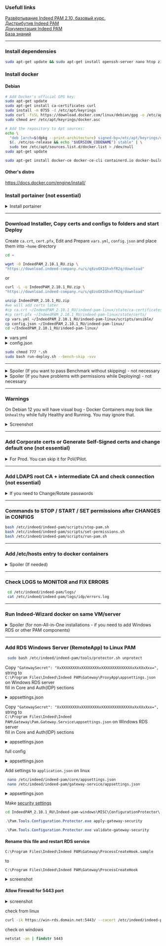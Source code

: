 ### Usefull links

[Развёртывание Indeed PAM 2.10, базовый курс.](https://edu.indeed-company.ru/mod/page/view.php?id=68) \
[Дистрибутив Indeed PAM](https://download.indeed-company.ru/s/q8zoOXIGhxhfR2q) \
[Документация Indeed PAM](https://docs.indeed-company.ru/privileged-access-manager/2.10/intro/) \
[База знаний](https://support.indeed-company.ru/Knowledgebase/List/Index/50/indeed-privileged-access-manager) 

---

### Install dependensies
```bash
sudo apt-get update && sudo apt-get install openssh-server nano htop zip unzip net-tools curl wget python3 python-is-python3 sudo iptables tcpdump ldap-utils -y
```
### Install docker
#### Debian
```bash
# Add Docker's official GPG key:
sudo apt-get update
sudo apt-get install ca-certificates curl
sudo install -m 0755 -d /etc/apt/keyrings
sudo curl -fsSL https://download.docker.com/linux/debian/gpg -o /etc/apt/keyrings/docker.asc
sudo chmod a+r /etc/apt/keyrings/docker.asc

# Add the repository to Apt sources:
echo \
  "deb [arch=$(dpkg --print-architecture) signed-by=/etc/apt/keyrings/docker.asc] https://download.docker.com/linux/debian \
  $(. /etc/os-release && echo "$VERSION_CODENAME") stable" | \
  sudo tee /etc/apt/sources.list.d/docker.list > /dev/null
sudo apt-get update

sudo apt-get install docker-ce docker-ce-cli containerd.io docker-buildx-plugin docker-compose-plugin -y
```
#### Other's distro
https://docs.docker.com/engine/install/

### Install portainer (not essential)
<details><summary>Install portainer</summary>
  
```bash
sudo docker volume create portainer_data
sudo touch /var/run/docker.sock
sudo chmod 777 /var/run/docker.sock
```
```bash
sudo docker run -d -p 8000:8000 -p 9443:9443 --name portainer --restart=always -v "/var/run/docker.sock:/var/run/docker.sock" -v "portainer_data:/data" portainer/portainer-ce:2.21.0
```
</details>

---
  
### Download Installer, Copy certs and configs to folders and start Deploy
Create `ca.crt`, `cert.pfx`, Edit and Prepare `vars.yml`, `config.json` and place them into `~home` directory
```bash
cd ~
```
```bash
wget -O IndeedPAM_2.10.1_RU.zip \
"https://download.indeed-company.ru/s/q8zoOXIGhxhfR2q/download"
```
or
```bash
curl -L -o IndeedPAM_2.10.1_RU.zip \
"https://download.indeed-company.ru/s/q8zoOXIGhxhfR2q/download"
```
```bash
unzip IndeedPAM_2.10.1_RU.zip
#we will add certs later
#cp ca.crt ~/IndeedPAM_2.10.1_RU/indeed-pam-linux/state/ca-certificates/
#cp cert.pfx ~/IndeedPAM_2.10.1_RU/indeed-pam-linux/state/certs/
cp vars.yml ~/IndeedPAM_2.10.1_RU/indeed-pam-linux/scripts/ansible/
cp config.json ~/IndeedPAM_2.10.1_RU/indeed-pam-linux/
cd ~/IndeedPAM_2.10.1_RU/indeed-pam-linux/
```
<details><summary>vars.yml</summary>

```diff
selfsigned:
  ca_crt: "{{ selfsigned_dir }}/ca.crt"
  ca_key: "{{ selfsigned_dir }}/ca.key"
  info: "{{ selfsigned_dir }}/ca_info.yml"
  key_name: "pam-selfsigned.key"
  crt_name: "pam-selfsigned.crt"
  # Enable or disable automatic server certificate generation when certificates are not found or not valid
  # This setting does not affect pilot mode and access-server self-signed sertificates
- auto_gen: false
+ auto_gen: true
```
full config
```yml
---
# Default file and directory path variables
dest_path: "/etc/indeed/indeed-pam"
dest_img_temp: ".indeed/indeed-pam/deploy/"

config_file: "{{ data_dir }}/config.json"
state_dir: "{{ data_dir }}/state"
temp_dir: "{{ data_dir }}/temp"
selfsigned_dir: "{{ state_dir }}/selfsigned"
core_conf: "{{ state_dir }}/core/appsettings.json"
protector_conf: "{{ state_dir }}/tools/protector-appsettings.json"
wizard_api_conf: "{{ state_dir }}/web-wizard/config.prod.json"
img_path: "{{ data_dir }}/images/"
backup_dir: "{{ data_dir }}/backups"
sshkey_dir: "{{ state_dir }}/keys/ssh-proxy"
pam_user: "23041"
aa_profile_dir: "/etc/apparmor.d/indeed-pam"
gw_local_url: "http://gateway-service:8090/gw"

# Proxy protocol settings for haproxy configurations
# Send protocol setting
# To use version 1 set "send-proxy" (default)
# To use version 2 set "send-proxy-v2"
proxy_protocol_send: "send-proxy"
# Receive protocol setting
# "accept-proxy" detects both Proxy protocol versions
proxy_protocol_accept: "accept-proxy"

# Docker prune settings
prune:
  enabled: true
  cmd: "docker system prune -f"
  schedule: "Sat 23:00"

# Initial values of common variables
data_dir: "/pam-deploy"
tasks_dir: "{{ playbook_dir }}/tasks"
min_free_gb: 10
report_progress: true
pilot_mode: false

# Certificate generation related variables
ca_dir: "{{ state_dir }}/ca-certificates"
certs_dir: "{{ state_dir }}/certs"
rdp_dir: "{{ state_dir }}/keys/rdp-proxy"
ca_crt: "{{ ca_dir }}/ca.crt"
key_name: "pam.key"
crt_name: "pam.crt"

selfsigned:
  ca_crt: "{{ selfsigned_dir }}/ca.crt"
  ca_key: "{{ selfsigned_dir }}/ca.key"
  info: "{{ selfsigned_dir }}/ca_info.yml"
  key_name: "pam-selfsigned.key"
  crt_name: "pam-selfsigned.crt"
  # Enable or disable automatic server certificate generation when certificates are not found or not valid
  # This setting does not affect pilot mode and access-server self-signed sertificates
  auto_gen: true

# Uncomment the line below to use pfx passphrase
# pfx_pass: "ENTER_HERE"

# Uncomment the line below  to override public fqdn of host (used in certificate validation check)
# public_fqdn: "ENTER_HERE"

# Uncomment the line below to set virtual ip in multiple haproxy scenario
# vr_ip: "ENTER_HERE"

# Docker related variables
local_docker: "localhost"
compose_bin: "docker-compose"
tools_img: "indeed-pam-tools:latest"
daemon_json: "/etc/docker/daemon.json"
daemon_cfg:
  # By default, selinux-enabled parameter will be set to true if SELinux installed and enabled on the target hosts
  # Uncomment this line to override default behavior
  #"selinux-enabled": false
  "icc": false
  "live-restore": true
  "userland-proxy": false
  "no-new-privileges": true
# Uncomment lines below to configure remote logging in docker daemon
#  "log-driver": "syslog"
#  "log-opts":
#    "syslog-address": "udp://syslog-server-address:514"

# Container logging options, default "local"
docker_logging:
  driver: "local"
  options:
     max-size: "20m"
     max-file: "10"
# Use lines below to configure remote logging in compose files
# NOTE: multiple logging drivers is NOT supported
#  driver: "syslog"
#  options:
#    syslog-address: "udp://syslog-server-address:514"

# Use this option to enable rclone in management server, disable by default
# When setting this option to true, be sure to fill rclone config with run-storage-conf.sh
rclone_enabled: false
# Shared folder on remote media-data host, for example: pamshare/data
# Leave it empty to mount remote root directory
rclone_path: ""

# Docker bench for security
bench_log_dir: "{{ data_dir }}/logs/cis-benchmark"
bench_img: "nexus.indeed-id.hq:5050/pam/docker-bench-security:1.6.0"
bench_target_score: 15
bench_ignore: false

# Access server proxy recycling settings
proxy_recycling:
  enabled: false
  # Proxy types to recycle
  proxies: [rdp,ssh]
  # Master replica count
  replicas:
    rdp_proxy: 1
    ssh_proxy: 1
  # Rotation settings
  rotation_hours: 168
  session_hours: 24

# Inventory group docker related variables
images:
  access:
    - access
    - tools
  management:
    - management
    - nginx
    - tools
  haproxy:
    - haproxy

compose_files:
  access:
    - docker-compose.access-server.yml
  management:
    - docker-compose.management-server.yml
  haproxy:
    - docker-compose.management-server-haproxy.yml
    - docker-compose.access-server-haproxy.yml

state_files:
  access:
    - ca-certificates
    - keys/rdp-proxy
    - keys/ssh-proxy
    - keys/shared
    - logs/rdp
    - logs/ssh
    - logs/gateway-service
    - rdp-proxy
    - scripts
    - ssh-proxy
    - gateway-service
    - media-data
    - tools/protector-appsettings.json
    - tools/protector.sh
    - docker-compose.rdp-proxy.yml
    - docker-compose.ssh-proxy.yml
    - apparmor/pam-certs
    - apparmor/pam-gw-service
    - apparmor/pam-rdp-proxy
    - apparmor/pam-ssh-proxy
    - apparmor/pam-tools
    - media-data
    - media-temp
    - dumps
  management:
    - ca-certificates
    - core
    - idp
    - keys/idp
    - keys/shared
    - logs/core
    - logs/idp
    - logs/ls
    - logs/nginx
    - logs/mc
    - logs/uc
    - logs/rclone
    - ls
    - mc
    - nginx
    - scripts
    - uc
    - media-data
    - tools/protector-appsettings.json
    - tools/protector.sh
    - tools/migrator-appsettings.json
    - tools/migrator.sh
    - tools/dump-appsettings.json
    - tools/dump.sh
    - tools/key-rotator-appsettings.json
    - tools/key-rotator.sh
    - tools/stats-appsettings.json
    - tools/stats.sh
    - apparmor/pam-certs
    - apparmor/pam-nginx
    - apparmor/pam-management
    - apparmor/pam-ls
    - apparmor/pam-tools
  haproxy:
    - ca-certificates
    - haproxy
    - scripts
    - .env-haproxy
    - apparmor/pam-haproxy
    - apparmor/pam-keepalived
```
</details>

<details><summary>config.json</summary>

```json
{
  "DefaultServer": "TARGET_SERVER_FQDN", // к заполнению
  "DefaultDbServer": "pgsql",
  "DefaultDbUser": "admin",
  "DefaultDbPassword": "Q1w2e3r4",
  "IdpAdminSids": [
    "AD_ADMIN_SID" // к заполнению
  ],
 "CoreServiceStorageConfiguration": {
    "Type": "FileSystem",
    "Settings": {
    "Root": "/mnt/storage"
    }
  },
  "GatewayServiceStorageConfiguration": {
    "Type": "FileSystem",
    "Settings": {
    "Root": "/mnt/storage"
    }
  },
  "Database": "pgsql",
 "LogServerUrl": "http://ls:5080/api",
  "EncryptionKey": "3227cff10b834ee60ad285588c6510ea1b4ded5b24704cf644a51d2a9db3b7e5", // к заполнению
  "ActiveDirectoryDomain": "AD_FQDN", //к заполнению
  "ActiveDirectoryContainerPath": "USER_CONTAINER_DN", // к заполнению
  "ActiveDirectoryUserName": "AD_SERVICE_USER_NAME", // к заполнению
  "ActiveDirectoryPassword": "AD_SERVICE_USER_PASSWORD", // к заполнению
  "ActiveDirectorySsl": true, // или false
  "IsLinux": true,
  "ThreadPoolSize": 8,
  "Enable2faByDefault": true,
  "enableOrganizationalUnits": false
}
```
You can generate `Encryption key` by
`IndeedPAM_2.10.1_RU\indeed-pam-tools\key-gen\IndeedPAM.KeyGen.exe` - AES \
or
```bash
openssl rand -hex 32
```
</details>

```bash
sudo chmod 777 *.sh
sudo bash run-deploy.sh --bench-skip -vvv
```

---

<details><summary>Spoiler (If you want to pass Benchmark without skipping) - not necessary</summary>

### Fix Docker Bench for Security

```bash
IndeedPAM_2.10.1_RU/indeed-pam-linux/logs/cis-benchmark/local.docker.log
```
  
```bash
sudo -i
```

```bash
echo '{
  "debug": true,
  "log-level": "info",
  "storage-driver": "overlay2",
  "bip": "172.17.0.1/16",
  "iptables": true,
  "userns-remap": "default"
}' > /etc/docker/daemon.json

chown root:root /etc/docker/daemon.json
chmod 644 /etc/docker/daemon.json
```

```bash
echo '[plugins."io.containerd.grpc.v1.cri".containerd]
  snapshotter = "overlayfs"
  [plugins."io.containerd.grpc.v1.cri".containerd.runtimes.runc]
    runtime_type = "io.containerd.runc.v2"
' > /etc/containerd/config.toml

chown root:root /etc/containerd/config.toml
chmod 644 /etc/containerd/config.toml
```

```bash
echo 'DOCKER_OPTS="--dns 8.8.8.8 --dns 8.8.4.4"' > /etc/default/docker

chown root:root /etc/default/docker
chmod 644 /etc/default/docker
```

```bash
mkdir -p /etc/sysconfig
echo '# /etc/sysconfig/docker
DOCKER_STORAGE_OPTIONS="--storage-driver=overlay2"
DOCKER_NETWORK_OPTIONS="--bip=172.17.0.1/16"
' > /etc/sysconfig/docker

chown root:root /etc/sysconfig/docker
chmod 644 /etc/sysconfig/docker
```

```bash
mkdir -p /etc/docker/certs.d
openssl req -newkey rsa:4096 -nodes -keyout /etc/docker/certs.d/server-key.pem -x509 -days 365 -out /etc/docker/certs.d/server-cert.pem -subj "/CN=localhost"
chown root:root /etc/docker/certs.d/server-key.pem /etc/docker/certs.d/server-cert.pem
chmod 400 /etc/docker/certs.d/server-key.pem
chmod 444 /etc/docker/certs.d/server-cert.pem
```
```bash
sudo apt-get install containerd runc -y
sudo autoremove
sudo apt-get install docker-ce docker-ce-cli containerd.io docker-buildx-plugin docker-compose-plugin -y
```
```bash
sudo systemctl restart docker
exit
```
### Run Deploing script
```bash
sudo bash run-deploy.sh -vvv
```
</details>

<details><summary>Spoiler (If you have problems with permissions while Deploying) - not necessary</summary>
  
### Fix permissons
```bash
sudo mkdir -p ~/IndeedPAM_2.10.1_RU/indeed-pam-linux/temp
sudo mkdir -p ~/IndeedPAM_2.10.1_RU/indeed-pam-linux/backups
sudo mkdir -p ~/IndeedPAM_2.10.1_RU/indeed-pam-linux/logs
sudo mkdir -p ~/IndeedPAM_2.10.1_RU/indeed-pam-linux/logs/cis-benchmark
sudo mkdir -p ~/IndeedPAM_2.10.1_RU/indeed-pam-linux/state/selfsigned

sudo chmod 777 -R ~/IndeedPAM_2.10.1_RU/indeed-pam-linux/temp
sudo chmod 777 -R ~/IndeedPAM_2.10.1_RU/indeed-pam-linux/backups
sudo chmod 777 -R ~/IndeedPAM_2.10.1_RU/indeed-pam-linux/logs/
sudo chmod 777 -R ~/IndeedPAM_2.10.1_RU/indeed-pam-linux/state
```
</details>

---

### Warnings

On Debian 12 you will have visual bug - Docker Containers may look like `Unhealthy` while fully Healthy and Running.
You may ignore that.
<details><summary>Screenshot</summary>
  <img width="875" alt="image" src="https://github.com/user-attachments/assets/16cec3c1-7745-40d4-a002-63b769d8577f">
</details>

---

### Add Corporate certs or Generate Self-Signed certs and change default one (not essential)
<details><summary>For Prod. You can skip it for PoV/Pilot.</summary>
  
[generate self-signed cert on windows](https://github.com/chelaxian/KB_IT_infosec_NET_chatgpt/blob/main/%D0%BE%D0%BF%D0%B5%D1%80%D0%B0%D1%86%D0%B8%D0%B8%20%D1%81%20%D1%81%D0%B5%D1%80%D1%82%D0%B8%D1%84%D0%B8%D0%BA%D0%B0%D1%82%D0%B0%D0%BC%D0%B8/%D0%B3%D0%B5%D0%BD%D0%B5%D1%80%D0%B0%D1%86%D0%B8%D1%8F%20%D1%81%D0%B5%D1%80%D1%82%D0%B8%D1%84%D0%B8%D0%BA%D0%B0%D1%82%D0%B0%20(powershell%20-%20windows).md)

<details><summary>Spoiler (if you don't have corporate CA and cert)</summary>

```bash
openssl genrsa -out pam-ca.key 2048
openssl req -x509 -new -nodes -key pam-ca.key -subj "/CN=indeed-pam" -days 10000 -out pam-ca.crt
openssl genrsa -out pam.key 2048
nano server.conf
```
<details><summary>server.conf</summary>
  
```conf
[ req ]
default_bits = 2048
prompt = no
default_md = sha256
req_extensions = req_ext
distinguished_name = dn

[ dn ]
C = RU
ST = Moscow
L = Moscow
O = Oblast
OU = PamUnit
CN = pam.domain.net

[ req_ext ]
subjectAltName = @alt_names

[ alt_names ]
DNS.1 = pam.domain.com
DNS.2 = domain.com

[ v3_ext ]
authorityKeyIdentifier=keyid,issuer:always
basicConstraints=CA:FALSE
keyUsage=nonRepudiation,digitalSignature,keyEncipherment
extendedKeyUsage=serverAuth,clientAuth
subjectAltName=@alt_names
</details>
```
</details>

```bash
openssl req -new -key pam.key -out server.csr -config server.conf
openssl x509 -req -in server.csr -CA pam-ca.crt -CAkey pam-ca.key -CAcreateserial -out pam.crt -days 10000 -extensions v3_ext -extfile server.conf
```
</details>

rename certs as listed below and copy
```bash
cp pam-ca.crt /etc/indeed/indeed-pam/ca-certificates/
cp pam.crt /etc/indeed/indeed-pam/certs/pam.crt
cp pam.key /etc/indeed/indeed-pam/certs/pam.key
```
</details>

---

### Add LDAPS root CA + intermediate CA and check connection (not essential)
<details><summary>If you need to Change/Rotate passwords</summary>
  
```bash
cp ca1.cer /etc/indeed/indeed-pam/ca-certificates/ca1.crt #base64 (root CA)
cp ca2.cer /etc/indeed/indeed-pam/ca-certificates/ca2.crt #base64 (intermediate CA)
cat ca1.cer ca2.cer > /etc/indeed/indeed-pam/ca-certificates/ca-pem.crt
```
check with CURL ldaps connection
```bash
curl ldaps://dc1.domain.net --cacert /etc/indeed/indeed-pam/ca-certificates/ca-pem.crt
curl ldaps://domain.net --cacert /etc/indeed/indeed-pam/ca-certificates/ca-pem.crt
```
Curl should work both for DC and for DOMAIN. If curl for DOMAIN not work - you should create new Kerberos cert for LDAPS of your AD with 
```conf
[ alt_names ]
DNS.1 = dc.domain.com
DNS.2 = domain.com
```
[how to 1](https://docs.inno.tech/ru/linux-configuration-manager/latest/maintenance-guide/integrations/ad-integration/set-ldap-over-ssl/) \
[how to 2](https://winitpro.ru/index.php/2014/10/02/aktiviruem-ldap-over-ssl-ldaps-v-windows-server-2012-r2/)

---

### Change settings from LDAP to LDAPS
```bash
 nano /etc/indeed/indeed-pam/core/appsettings.json
 nano /etc/indeed/indeed-pam/idp/appsettings.json
```
<details><summary>appsettings.json</summary>

```diff
"Id": "ad",
"ConnectorType": "Ldap",
"LdapServerType": "ActiveDirectory",
"Domain": "domain.net",
-"Port": 389,
+"Port": 689,
"AuthType": "Basic",
-"SecureSocketLayer": false,
+"SecureSocketLayer": true,

```

</details>
</details>

---

### Commands to STOP / START / SET permissions after CHANGES in CONFIGS
```bash
bash /etc/indeed/indeed-pam/scripts/stop-pam.sh
bash /etc/indeed/indeed-pam/scripts/set-permissions.sh
bash /etc/indeed/indeed-pam/scripts/run-pam.sh
```

---

### Add /etc/hosts entry to docker containers
<details><summary>Spoiler (If needed)</summary>

`nano /etc/indeed/indeed-pam/docker-compose.management-server.yml`

```diff
  core:
    [...]
+    extra_hosts:
+      - "domain.net:10.x.x.x"

  idp:
    [...]
+    extra_hosts:
+      - "domain.net:10.x.x.x"
```
</details>

---
  
### Check LOGS to MONITOR and FIX ERRORS
```bash
 cd /etc/indeed/indeed-pam/logs/
 cat /etc/indeed/indeed-pam/logs/idp/errors.log
```

---

### Run Indeed-Wizard docker on same VM/server

<details><summary>Spoiler (for non-All-in-One installations - if you need to add Windows RDS or other PAM components)</summary>
\
  
0. stop PAM ant try to run wizard
   
```bash
sudo bash /etc/indeed/indeed-pam/scripts/stop-pam.sh
sudo bash ~/IndeedPAM_2.10.1_RU/indeed-pam-linux/run-wizard.sh
```

1. if it not helps - rename docker container `pam-ca-certificates` to `pam-ca-certificates1`

2. ```nano ~/IndeedPAM_2.10.1_RU/indeed-pam-linux/state/docker-compose.web-wizard.yml```

```diff
    ports:
-      - "${HOST_IP}:80:8090"
-      - "${HOST_IP}:443:5443"
+      - "${HOST_IP}:8080:8090"
+      - "${HOST_IP}:8443:5443"
```
```diff
networks:
  default:
    name: pam-default-network
+    external: true
  web-wizard-api-network:
    name: pam-web-wizard-api-network
    driver: bridge

volumes:
  pam-ca-cert-store:
    name: pam-ca-cert-store
+    external: true
```
```bash
sudo ./run-wizard.sh -vvv
```
</details>

---

### Add RDS Windows Server (RemoteApp) to Linux PAM

```bash
 sudo bash /etc/indeed/indeed-pam/tools/protector.sh unprotect
```
Copy `"GatewaySecret": "XxXXXXXXXXxXXXXXXXXxXXXXXXXXXXXXXXxXxXXxXxx=",` string to \
`C:\Program Files\Indeed\Indeed PAM\Gateway\ProxyApp\appsettings.json` on Windows RDS server \
fill in Core and Auth(IDP) sections
<details><summary>appsettings.json</summary>
  
```json
{
  "Core": {
    "Url": "https://pam.domain.net/core",
    "RequestTimeout": "00:01:00"
  },
  "Auth": {
    "IdpUrl": "https://pam.domain.net/idp",
    "IdpRequiresHttps": true,
    "GatewaySecret": "XxXXXXXXXXxXXXXXXXXxXXXXXXXXXXXXXXxXxXXxXxx="
  },
```
```json
  "GatewayService": {
    "Url": "https://win-rds.domain.net:5443/"
```
</details>

Copy `"GatewaySecret": "XxXXXXXXXXxXXXXXXXXxXXXXXXXXXXXXXXxXxXXxXxx=",` string to \
`C:\Program Files\Indeed\Indeed PAM\Gateway\Pam.Gateway.Service\appsettings.json` on Windows RDS server \
fill in Core and Auth(IDP) sections
<details><summary>appsettings.json</summary>
  
```json
  "Storage": {
    "Type": "SMB",
    "Settings": {
      "Root": "\\\\IP.IP.IP.IP\\IPAMStorage",
      "Domain": "FULL.DOMAIN.NAME",
      "Login": "USER",
      "Password": "PASSWORD"
```
add this lines to the end of file and check json
```json
}    
}
  },
  "Kestrel": {
    "Endpoints": {
      "HttpsInlineCertStore": {
        "Url": "https://0.0.0.0:5443",
        "Certificate": {
          "Subject": "win-rds.domain.net",
          "Store": "My",
          "Location": "LocalMachine",
          "AllowInvalid": "False"
        }
      }
    }
  }
}
```
</details>

full config
<details><summary>appsettings.json</summary>

```json
{
  "Local": {
    "MediaDataRootDirectory": "C:\\ProgramData\\Indeed\\Indeed PAM\\MediaTemp"
  },

  "Storage": {
    "Type": "SMB",
    "Settings": {
      "Root": "\\\\IP.IP.IP.IP\\IPAMStorage", //change me
      "Domain": "FULL.DOMAIN.NAME", //change me
      "Login": "USER", //change me
      "Password": "PASSWORD" //change me
   }
  },

  "Cors": {
    "AllowedOrigins": "*",
    "AllowedMethods": "*",
    "AllowedHeaders": "*"
  },

  "EnableSwagger": false,

  "NLog": {
    "variables": {
      "minLevel": "Info",
      "dbMinLevel": "Info"
    },
    "rules": {
      "1_StandardError": {
        "logger": "*",
        "minLevel": "Warn",
        "writeTo": "errorConsole",
        "enabled": false
      },
      "2_StandardOut": {
        "enabled": false,
        "logger": "*",
        "maxLevel": "Warn",
        "minLevel": "${minLevel}",
        "writeTo": "console"
      },

      // Copy all errors to separate file
      "20_Errors": {
        "logger": "*",
        "minLevel": "Error",
        "writeTo": "errorsFile"
      },

      // Write everything to single file with traceId
      // Skip non-critical Microsoft logs
      "50_MicrosoftAspNetCoreIgnored": {
        "logger": "Microsoft.AspNetCore.*",
        "maxLevel": "Info",
        "final": true
      },
      "50_MicrosoftExtensionsIgnored": {
        "logger": "Microsoft.Extensions.*",
        "maxLevel": "Info",
        "final": true
      },
      "51_SystemIgnored": {
        "logger": "System.*",
        "maxLevel": "Info",
        "final": true
      },
      "90_Full": {
        "logger": "*",
        "minLevel": "${minLevel}",
        "writeTo": "fullFile"
}    
}
  },
  "Kestrel": {
    "Endpoints": {
      "HttpsInlineCertStore": {
        "Url": "https://0.0.0.0:5443",
        "Certificate": {
          "Subject": "win-rds.domain.ru", //change me
          "Store": "My",
          "Location": "LocalMachine",
          "AllowInvalid": "False"
        }
      }
    }
  }
}
```
</details>

Add settings to `application.json` on linux
```bash
 nano /etc/indeed/indeed-pam/core/appsettings.json
 nano /etc/indeed/indeed-pam/gateway-service/appsettings.json
```

<details><summary>appsettings.json</summary>

```json
  "Storage": {
    "Type": "SMB",
    "Settings": {
      "Root": "\\\\IP.IP.IP.IP\\IPAMStorage",
      "Domain": "FULL.DOMAIN.NAME",
      "Login": "USER",
      "Password": "PASSWORD"
```
```bash
bash /etc/indeed/indeed-pam/scripts/stop-pam.sh
bash /etc/indeed/indeed-pam/scripts/set-permissions.sh
bash /etc/indeed/indeed-pam/scripts/run-pam.sh
```
</details>

Make [security settings](https://docs.indeed-company.ru/privileged-access-manager/2.10/security-recommendations/access-server-security-settings/)
```cmd
cd IndeedPAM_2.10.1_RU\Indeed-pam-windows\MISC\ConfigurationProtector\
```
```powershell
.\Pam.Tools.Configuration.Protector.exe apply-gateway-security
```
```powershell
.\Pam.Tools.Configuration.Protector.exe validate-gateway-security
```

#### Rename this file and restart RDS service

`C:\Program Files\Indeed\Indeed PAM\Gateway\ProcessCreateHook.sample`

to

`C:\Program Files\Indeed\Indeed PAM\Gateway\ProcessCreateHook`
<details><summary>screenshot</summary>
<img width="598" alt="image" src="https://github.com/user-attachments/assets/a283ac3a-cf1d-4021-b9ff-0a4aef94e717">
</details>


#### Allow Firewall for 5443 port
<details><summary>screenshot</summary>
<img width="338" alt="image" src="https://github.com/user-attachments/assets/82f78782-0c9e-47ea-9d2a-c8f6a411f442">
<img width="332" alt="image" src="https://github.com/user-attachments/assets/34598578-0ff2-4ffc-9c81-6671901405c2">
</details>

check from linux
```bash
curl -ik https://win-rds.domain.net:5443/ --cacert /etc/indeed/indeed-pam/ca-certificates/ca-pem.crt
```
check on windows
```cmd
netstat -an | findstr 5443
```

